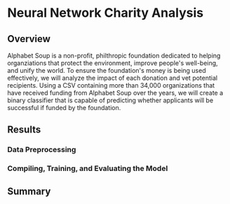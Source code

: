 # Neural Network Charity Analysis


## Overview
Alphabet Soup is a non-profit, philthropic foundation dedicated to helping organziations that protect the environment, improve people's well-being, and unify the world. To ensure the foundation's money is being used effectively, we will analyze the impact of each donation and vet potential recipients. Using a CSV containing more than 34,000 organizations that have received funding from Alphabet Soup over the years, we will create a binary classifier that is capable of predicting whether applicants will be successful if funded by the foundation.

## Results

### Data Preprocessing

### Compiling, Training, and Evaluating the Model


## Summary